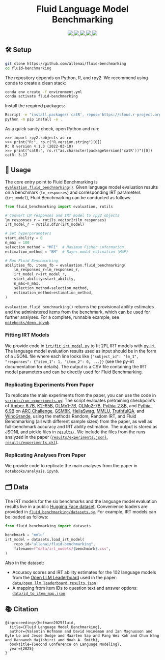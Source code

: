 <div align="center">
  <h1>Fluid Language Model Benchmarking</h1>
</div>

<p align="center">
 <a href="https://www.apache.org/licenses/LICENSE-2.0">
    <img src="https://img.shields.io/badge/Apache-2.0-D22128?logo=apache&logoColor=white">
 </a>
 <a href="https://www.python.org/">
    <img src="https://img.shields.io/badge/Python-3.10-3776AB?logo=python&logoColor=white">
 </a>
  <a href="https://huggingface.co/datasets/allenai/fluid-benchmarking">
    <img src="https://img.shields.io/badge/Hugging_Face-Data-yellow?logo=huggingface&logoColor=white">
  </a>
 <a href="https://arxiv.org/abs/TBD">
    <img src="https://img.shields.io/badge/ArXiv-TBD-B31B1B?logo=arxiv&logoColor=white">
  </a>
 <a href="https://allenai.org/blog/TBD">
    <img src="https://img.shields.io/badge/Ai2-Blog-F0529C?logo=data:image/png;base64,iVBORw0KGgoAAAANSUhEUgAAAMgAAADICAYAAACtWK6eAAAEIUlEQVR4nO3dsZEcRRTH4V5KDmGQAAngkYBkEQE2OeAqB%2BHjIWKQfUmASQB4i8OVrlTcn9u9mXmvp7%2Bvat29Vs/%2B5s2spLnL9XodwH/7qnoB0JlAIBAIBAKBQCAQCAQCgUAgEAgEAoFAIBAIBAKBQCAQCAQCgUAgEAgEAoFAIBAIBAKBQCAQCAQCgUAgEAgEAoFAIBAIBAKBQCAQCAQCgUAgEAgEAoFAIBDIfj6OMa4HvNiRQCAQCAQCgUAgEAgEAoFAIBAIBAKBQCAQCAQCgUAgEAgEAoFAIBAIBAKBQCAQCAQCgUAgEFyuV//vfydHbezloJ%2BzJBMEAoFAIJB9uG49iTfVCyjydof3/H6M8dMO7/tS344xvtnx/R/GGH/s%2BP4trXiT/naM8Vv1Ijb0eJN%2BxIFc7gsBl1gQCAQCgUAgkLn9Xr2AsxPI3Pb4No4nBAKBQCAQyLz%2Brl7ACgQyr6%2BrF7ACgUAgkDkt908%2BqggEAoHMx/Q4kEDmIo6DCQQCgczD9CggkDmIo4hA%2BhNHIYH0Jo5iqz60oTthNGGC9COORkyQPoTRkAlS7zLmiWO5Z0StOEEein/%2BLDE85zrm/zO82IoPjjurigP559j%2BhPPLGOPjxu95N4Gcx5kOZJsJ1e0Sq/ogtzkw9NAtkGpPAxULvsUKrv%2B%2BPHtqYd3uQVot5gvdJ0rnvbtVm702QV7ucaKwEIHcrmsk31Uv4IxcYt2vzWXAEzPtX9Jmb02Q%2B53lw0ggkNfpFkmbM%2B9ZCOT1ukXChgSyjZ%2BrF/DE%2B%2BoFnImb9O10uryZeR/HaLSXJsh2On0o23zAZicQCASyLVPkZARybiJ5JYFsr9MUGUMkryKQNYjkTgJZh0juIJC1XMYY76oXMRN/Ubif7mfsznvdZu9MkHXN9MC6MgJBKIGnmvDoy0g6X4IdRiA8x1QZ/QLZ86A4I3Kzle5BZj8jfhifn6xS9VpOtwmyt8uY70DPtt5TWS2QWYiiiZUusR79WL2A/yGORlacIH9VL%2BAZwmhoxQnSkTiaEkg9cTQmkFriaE4gdcQxAYHUEMckBHI8cUxEIBAI5Fimx2QEcpxfqxfA7QRynB%2BqF8DtBAKBQI7h3mNSAoFAIPvz65knJpD9fapeAPcTCAQCgUAgEAgEghUDeaheAPPo9usPzujoDZ79AXmtrDhBzkwcGxPIeYhjBwI5B3HsRCAQCAQCgUAgEAgEAoFAIBAIBAKBQCAQCAQCgUAgEAgEAoFAIBAIBAKBQCAQCAQCgUAgEAgEAoFAIHhTvYAFeCTPxEwQCAQCgUAgEAgEAoFAIBAIBAKBQCAQCAQCgUAgEAgEAoFAIBAIBAKBQCAQCAQCgUAgEAgEAoFAIBAIBAKBQCAQCAQCgUAgEAgEAoFAIBAIBAKBQCAQCAQCwT9pWpVuCH9MegAAAABJRU5ErkJggg%3D%3D&logoWidth=20&labelColor=555555">
  </a>
</p>


## 🛠️ Setup

```sh
git clone https://github.com/allenai/fluid-benchmarking
cd fluid-benchmarking
```

The repository depends on Python, R, and rpy2. We recommend using conda to create a clean stack:

```sh
conda env create -f environment.yml
conda activate fluid-benchmarking
```

Install the required packages:

```sh
Rscript -e "install.packages('catR', repos='https://cloud.r-project.org')"
python -m pip install -e .
```

As a quick sanity check, open Python and run:

```pycon
>>> import rpy2.robjects as ro
>>> print("R:", ro.r("R.version.string")[0])
R: R version 4.1.3 (2022-03-10)
>>> print("catR:", ro.r("as.character(packageVersion('catR'))")[0])
catR: 3.17
```

## 🚀 Usage

The core entry point to Fluid Benchmarking is [`evaluation.fluid_benchmarking()`](https://github.com/allenai/fluid-benchmarking/blob/db30ec8f4b1275978156a473a314cfb73e18beff/fluid_benchmarking/evaluation.py#L57). Given language model evaluation results on a benchmark (`lm_responses`) and corresponding IRT parameters (`irt_model`), Fluid Benchmarking can be conducted as follows:

```python
from fluid_benchmarking import evaluation, rutils

# Convert LM responses and IRT model to rpy2 objects
lm_responses_r = rutils.vector2r(lm_responses)
irt_model_r = rutils.df2r(irt_model)

# Set hyperparameters
start_ability = 0
n_max = 100
selection_method = "MFI"  # Maximum Fisher information
estimation_method = "BM"  # Bayes modal estimation (MAP)

# Run Fluid Benchmarking
abilities_fb, items_fb = evaluation.fluid_benchmarking(
    lm_responses_r=lm_responses_r,
    irt_model_r=irt_model_r,
    start_ability=start_ability,
    n_max=n_max,
    selection_method=selection_method,
    estimation_method=estimation_method,
)
```

`evaluation.fluid_benchmarking()` returns the provisional ability estimates and the administered items from the benchmark, which can be used for further analyses. For a complete, runnable example, see [`notebooks/demo.ipynb`](https://github.com/allenai/fluid-benchmarking/blob/main/notebooks/demo.ipynb).


### Fitting IRT Models

We provide code in [`irt/fit_irt_model.py`](https://github.com/allenai/fluid-benchmarking/blob/main/irt/fit_irt_model.py) to fit 2PL IRT models with [py-irt](https://github.com/nd-ball/py-irt). The language model evaluation results used as input should be in the form of a JSONL file where each line looks like
`{"subject_id": "lm_1", "responses": {"item_1": 1, "item_2": 0, ...}}` (see the py-irt documentation for details). The output is a CSV file containing the IRT model parameters and can be directly used for Fluid Benchmarking.


### Replicating Experiments From Paper

To replicate the main experiments from the paper, you can use the code in [`scripts/run_experiments.py`](https://github.com/allenai/fluid-benchmarking/blob/main/scripts/run_experiments.py). The script evaluates pretraining checkpoints of [Amber-6.7B](https://huggingface.co/LLM360/Amber), [K2-65B](https://huggingface.co/LLM360/K2), [OLMo1-7B](https://huggingface.co/allenai/OLMo-7B-0724-hf), [OLMo2-7B](https://huggingface.co/allenai/OLMo-2-1124-7B), [Pythia-2.8B](https://huggingface.co/EleutherAI/pythia-2.8b), and [Pythia-6.9B](https://huggingface.co/EleutherAI/pythia-6.9b) on [ARC Challenge](https://huggingface.co/datasets/allenai/ai2_arc), [GSM8K](https://huggingface.co/datasets/openai/gsm8k), [HellaSwag](https://huggingface.co/datasets/Rowan/hellaswag), [MMLU](https://huggingface.co/datasets/cais/mmlu), [TruthfulQA](https://github.com/sylinrl/TruthfulQA), and [WinoGrande](https://huggingface.co/datasets/allenai/winogrande), using the methods Random, Random IRT, and Fluid Benchmarking (all with different sample sizes) from the paper, as well as full-benchmark accuracy and IRT ability estimation. The output is stored as JSONL and pickle files in [`results/`](https://github.com/allenai/fluid-benchmarking/tree/main/results). We include the files from the runs analyzed in the paper ([`results/experiments.jsonl`](https://github.com/allenai/fluid-benchmarking/blob/main/results/experiments.jsonl), [`results/experiments.pkl`](https://github.com/allenai/fluid-benchmarking/blob/main/results/experiments.pkl)).

### Replicating Analyses From Paper

We provide code to replicate the main analyses from the paper in `notebooks/analysis.ipynb`.


## 🗂️ Data

The IRT models for the six benchmarks and the language model evaluation results live in a public [Hugging Face dataset](https://huggingface.co/datasets/allenai/fluid-benchmarking). Convenience loaders are provided in [`fluid_benchmarking/datasets.py`](https://github.com/allenai/fluid-benchmarking/blob/main/fluid_benchmarking/datasets.py). For example, IRT models can be loaded as follows:

```python
from fluid_benchmarking import datasets

benchmark = "mmlu"
irt_model = datasets.load_irt_model(
    repo_id="allenai/fluid-benchmarking",
    filename=f"data/irt_models/{benchmark}.csv",
)
```

Also in the dataset:

- Accuracy scores and IRT ability estimates for the 102 language models from the
  [Open LLM Leaderboard](https://huggingface.co/docs/leaderboards/open_llm_leaderboard/archive) used in the paper:
  [`data/open_llm_leaderboard_results.json`](https://huggingface.co/datasets/allenai/fluid-benchmarking/blob/main/data/open_llm_leaderboard_results.json)
- A mapping from item IDs to question text and answer options:
  [`data/id_to_item_map.json`](https://huggingface.co/datasets/allenai/fluid-benchmarking/blob/main/data/id_to_item_map.json)


## 📚 Citation

```
@inproceedings{hofmann2025fluid,
  title={Fluid Language Model Benchmarking},
  author={Valentin Hofmann and David Heineman and Ian Magnusson and Kyle Lo and Jesse Dodge and Maarten Sap and Pang Wei Koh and Chun Wang and Hannaneh Hajishirzi and Noah A. Smith},
  booktitle={Second Conference on Language Modeling},
  year={2025}
}
```